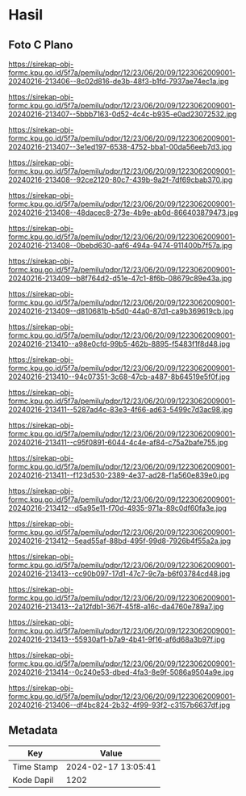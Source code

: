 # Hasil

## Foto C Plano

https://sirekap-obj-formc.kpu.go.id/5f7a/pemilu/pdpr/12/23/06/20/09/1223062009001-20240216-213406--8c02d816-de3b-48f3-b1fd-7937ae74ec1a.jpg

https://sirekap-obj-formc.kpu.go.id/5f7a/pemilu/pdpr/12/23/06/20/09/1223062009001-20240216-213407--5bbb7163-0d52-4c4c-b935-e0ad23072532.jpg

https://sirekap-obj-formc.kpu.go.id/5f7a/pemilu/pdpr/12/23/06/20/09/1223062009001-20240216-213407--3e1ed197-6538-4752-bba1-00da56eeb7d3.jpg

https://sirekap-obj-formc.kpu.go.id/5f7a/pemilu/pdpr/12/23/06/20/09/1223062009001-20240216-213408--92ce2120-80c7-439b-9a2f-7df69cbab370.jpg

https://sirekap-obj-formc.kpu.go.id/5f7a/pemilu/pdpr/12/23/06/20/09/1223062009001-20240216-213408--48dacec8-273e-4b9e-ab0d-866403879473.jpg

https://sirekap-obj-formc.kpu.go.id/5f7a/pemilu/pdpr/12/23/06/20/09/1223062009001-20240216-213408--0bebd630-aaf6-494a-9474-911400b7f57a.jpg

https://sirekap-obj-formc.kpu.go.id/5f7a/pemilu/pdpr/12/23/06/20/09/1223062009001-20240216-213409--b8f764d2-d51e-47c1-8f6b-08679c89e43a.jpg

https://sirekap-obj-formc.kpu.go.id/5f7a/pemilu/pdpr/12/23/06/20/09/1223062009001-20240216-213409--d810681b-b5d0-44a0-87d1-ca9b369619cb.jpg

https://sirekap-obj-formc.kpu.go.id/5f7a/pemilu/pdpr/12/23/06/20/09/1223062009001-20240216-213410--a98e0cfd-99b5-462b-8895-f5483f1f8d48.jpg

https://sirekap-obj-formc.kpu.go.id/5f7a/pemilu/pdpr/12/23/06/20/09/1223062009001-20240216-213410--94c07351-3c68-47cb-a487-8b64519e5f0f.jpg

https://sirekap-obj-formc.kpu.go.id/5f7a/pemilu/pdpr/12/23/06/20/09/1223062009001-20240216-213411--5287ad4c-83e3-4f66-ad63-5499c7d3ac98.jpg

https://sirekap-obj-formc.kpu.go.id/5f7a/pemilu/pdpr/12/23/06/20/09/1223062009001-20240216-213411--c95f0891-6044-4c4e-af84-c75a2bafe755.jpg

https://sirekap-obj-formc.kpu.go.id/5f7a/pemilu/pdpr/12/23/06/20/09/1223062009001-20240216-213411--f123d530-2389-4e37-ad28-f1a560e839e0.jpg

https://sirekap-obj-formc.kpu.go.id/5f7a/pemilu/pdpr/12/23/06/20/09/1223062009001-20240216-213412--d5a95e11-f70d-4935-971a-89c0df60fa3e.jpg

https://sirekap-obj-formc.kpu.go.id/5f7a/pemilu/pdpr/12/23/06/20/09/1223062009001-20240216-213412--5ead55af-88bd-495f-99d8-7926b4f55a2a.jpg

https://sirekap-obj-formc.kpu.go.id/5f7a/pemilu/pdpr/12/23/06/20/09/1223062009001-20240216-213413--cc90b097-17d1-47c7-9c7a-b6f03784cd48.jpg

https://sirekap-obj-formc.kpu.go.id/5f7a/pemilu/pdpr/12/23/06/20/09/1223062009001-20240216-213413--2a12fdb1-367f-45f8-a16c-da4760e789a7.jpg

https://sirekap-obj-formc.kpu.go.id/5f7a/pemilu/pdpr/12/23/06/20/09/1223062009001-20240216-213413--55930af1-b7a9-4b41-9f16-af6d68a3b97f.jpg

https://sirekap-obj-formc.kpu.go.id/5f7a/pemilu/pdpr/12/23/06/20/09/1223062009001-20240216-213414--0c240e53-dbed-4fa3-8e9f-5086a9504a9e.jpg

https://sirekap-obj-formc.kpu.go.id/5f7a/pemilu/pdpr/12/23/06/20/09/1223062009001-20240216-213406--df4bc824-2b32-4f99-93f2-c3157b6637df.jpg


## Metadata

| Key        | Value               |
| ---------- | ------------------- |
| Time Stamp | 2024-02-17 13:05:41 |
| Kode Dapil | 1202                |



